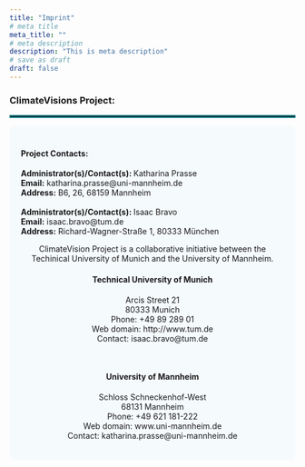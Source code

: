 ```yaml
---
title: "Imprint"
# meta title
meta_title: ""
# meta description
description: "This is meta description"
# save as draft
draft: false
---
```


### ClimateVisions Project:
<hr style="border:2px solid #006D77;">

<div style="background-color: #F5FAFD; border-radius: 10px; padding: 20px;">
<h4>Project Contacts:</h3>
<p class="block">
    <strong>Administrator(s)/Contact(s): </strong>Katharina Prasse
    <br><strong>Email:</strong> katharina.prasse@uni-mannheim.de
    <br><strong>Address:</strong> B6, 26, 68159 Mannheim
    <br><br>
    <strong>Administrator(s)/Contact(s): </strong>Isaac Bravo
    <br><strong>Email:</strong> isaac.bravo@tum.de
    <br><strong>Address:</strong> Richard-Wagner-Straße 1, 80333 München
    <p style="text-align:center;">
    ClimateVision Project is a collaborative initiative between the Techinical University of Munich and the University of Mannheim.
     <strong><br><h4 style="text-align:center;">Technical University of Munich</h4></strong>
     <p style="text-align:center;">
     Arcis Street 21 
     <br>80333 Munich
     <br>Phone: +49 89 289 01 
     <br>Web domain: http://www.tum.de
     <br>Contact: isaac.bravo@tum.de</p>
     <strong><br><h4 style="text-align:center;">University of Mannheim</h4></strong>
     <p style="text-align:center;">
     Schloss Schneckenhof-West
     <br>68131 Mannheim
     <br>Phone: +49 621 181-222 
     <br>Web domain: www.uni-mannheim.de
     <br>Contact: katharina.prasse@uni-mannheim.de</p>
    </p>
 </p>
</div>
<br>

</div>
<br>



